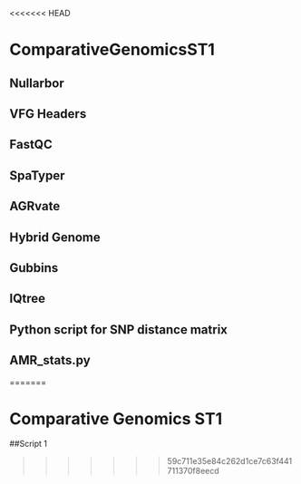 <<<<<<< HEAD
# ComparativeGenomicsST1

## Nullarbor 

## VFG Headers

## FastQC 

## SpaTyper 

## AGRvate 

## Hybrid Genome

## Gubbins 

## IQtree

## Python script for SNP distance matrix 

## AMR_stats.py 
=======
# Comparative Genomics ST1
##Script 1
>>>>>>> 59c711e35e84c262d1ce7c63f441711370f8eecd
